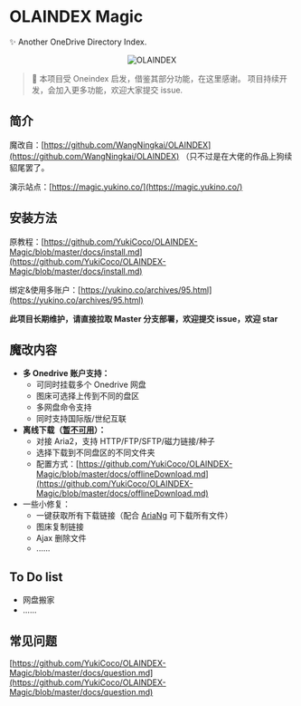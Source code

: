 # OLAINDEX Magic

✨ Another OneDrive Directory Index.

<div align=center><img alt="OLAINDEX" src="https://i.loli.net/2019/06/15/5d049d72309c376133.png"/></div>

> 👋 本项目受 Oneindex 启发，借鉴其部分功能，在这里感谢。 项目持续开发，会加入更多功能，欢迎大家提交 issue.

## 简介
魔改自：[https://github.com/WangNingkai/OLAINDEX](https://github.com/WangNingkai/OLAINDEX)
（只不过是在大佬的作品上狗续貂尾罢了。

演示站点：[https://magic.yukino.co/](https://magic.yukino.co/)
## 安装方法
原教程：[https://github.com/YukiCoco/OLAINDEX-Magic/blob/master/docs/install.md](https://github.com/YukiCoco/OLAINDEX-Magic/blob/master/docs/install.md)

绑定&使用多账户：[https://yukino.co/archives/95.html](https://yukino.co/archives/95.html)

**此项目长期维护，请直接拉取 Master 分支部署，欢迎提交 issue，欢迎 star**


## 魔改内容

+ **多 Onedrive 账户支持：**
    + 可同时挂载多个 Onedrive 网盘
    + 图床可选择上传到不同的盘区
    + 多网盘命令支持
    + 同时支持国际版/世纪互联
+ **离线下载（[暂不可用](https://github.com/YukiCoco/OLAINDEX-Magic/blob/master/docs/offlineDownload.md)）：**
    + 对接 Aria2，支持 HTTP/FTP/SFTP/磁力链接/种子
    + 选择下载到不同盘区的不同文件夹
    + 配置方式：[https://github.com/YukiCoco/OLAINDEX-Magic/blob/master/docs/offlineDownload.md](https://github.com/YukiCoco/OLAINDEX-Magic/blob/master/docs/offlineDownload.md)
+ 一些小修复：
    + 一键获取所有下载链接（配合 [AriaNg](https://github.com/mayswind/AriaNg) 可下载所有文件）
    + 图床复制链接
    + Ajax 删除文件
    + ......

## To Do list
 + 网盘搬家
 + ......

## 常见问题
[https://github.com/YukiCoco/OLAINDEX-Magic/blob/master/docs/question.md](https://github.com/YukiCoco/OLAINDEX-Magic/blob/master/docs/question.md)
